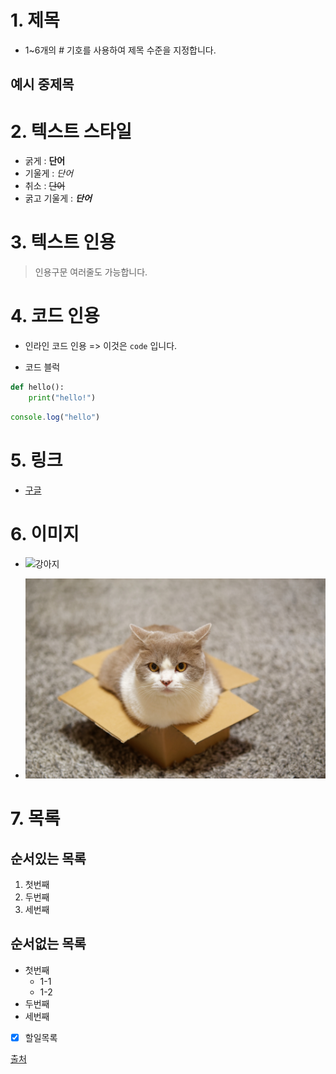 # 1. 제목
- 1~6개의 # 기호를 사용하여 제목 수준을 지정합니다.

## 예시 중제목

# 2. 텍스트 스타일
- 굵게 : **단어**
- 기울게 : *단어*
- 취소 : ~~단어~~
- 굵고 기울게 : ***단어***

# 3. 텍스트 인용

> 인용구문 
> 여러줄도 가능합니다.

# 4. 코드 인용

- 인라인 코드 인용 => 이것은 `code` 입니다.

- 코드 블럭
```python
def hello():
    print("hello!")
```

```javascript
console.log("hello")
```

# 5. 링크
- [구글](https://google.com)

# 6. 이미지
- ![강아지](https://image.utoimage.com/preview/cp872722/2022/12/202212008462_500.jpg)

- ![고양이](../assets/cat.png)

# 7. 목록

## 순서있는 목록
1. 첫번째
2. 두번째
3. 세번째


## 순서없는 목록
- 첫번째
    - 1-1
    - 1-2
- 두번째
- 세번째


- [x] 할일목록

[출처](https://docs.github.com/ko/get-started/writing-on-github/getting-started-with-writing-and-formatting-on-github/basic-writing-and-formatting-syntax)